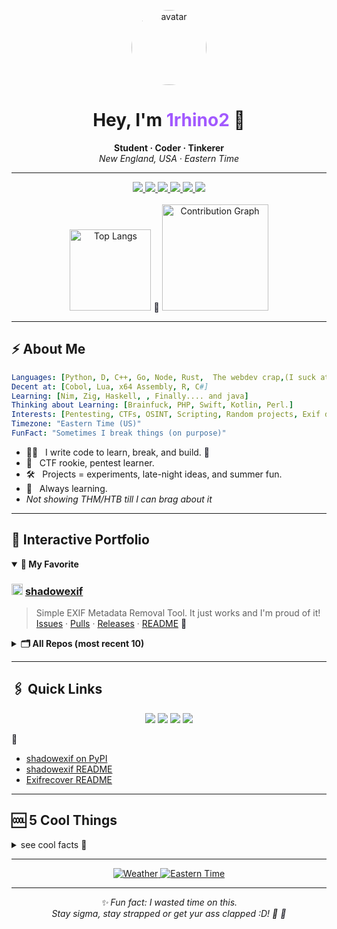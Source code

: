 <!-- PROFILE HEADER -->
<p align="center">
  <img src="https://avatars.githubusercontent.com/u/195818135?v=4" width="120" height="120" alt="avatar" style="border-radius:50%"/>
</p>
<h1 align="center"><b>Hey, I'm <span style="color:#A259FF;">1rhino2</span> 🦏</b></h1>
<p align="center">
  <b>Student · Coder · Tinkerer</b><br>
  <i>New England, USA · Eastern Time</i>
</p>

---

<div align="center">
  <a href="https://github.com/1rhino2?tab=repositories">
    <img src="https://img.shields.io/badge/All%20Repos-24292F?style=for-the-badge&logo=github" />
  </a>
  <a href="https://github.com/1rhino2?tab=stars">
    <img src="https://img.shields.io/badge/Starred-FFD700?style=for-the-badge&logo=star" />
  </a>
  <a href="https://gist.github.com/1rhino2">
    <img src="https://img.shields.io/badge/Gists-00B4D8?style=for-the-badge&logo=markdown" />
  </a>
  <a href="https://pypi.org/user/1rhino2/">
    <img src="https://img.shields.io/badge/PyPI-3776AB?style=for-the-badge&logo=pypi" />
  </a>
  <a href="https://1rhino2.github.io/">
    <img src="https://img.shields.io/badge/Website-1rhino2.github.io-4CAF50?style=for-the-badge&logo=google-chrome" />
    <img src="https://github-readme-streak-stats.herokuapp.com/?user={1rhino2}"/>
  </a>
</div>
</div>

<br>

<div align="center">
  <img src="https://github-readme-stats.vercel.app/api/top-langs/?username=1rhino2&layout=compact&theme=tokyonight&hide_border=true" alt="Top Langs" height="130">
  <span style="color:#20212c">🦏</span>
  <img src="https://github-readme-activity-graph.vercel.app/graph?username=1rhino2&theme=tokyo-night&hide_border=true" alt="Contribution Graph" height="170">
</div>

---

## ⚡ About Me

```yaml
Languages: [Python, D, C++, Go, Node, Rust,  The webdev crap,(I suck at css)]
Decent at: [Cobol, Lua, x64 Assembly, R, C#]
Learning: [Nim, Zig, Haskell, , Finally.... and java]
Thinking about Learning: [Brainfuck, PHP, Swift, Kotlin, Perl.]
Interests: [Pentesting, CTFs, OSINT, Scripting, Random projects, Exif data, Malware Dev]
Timezone: "Eastern Time (US)"
FunFact: "Sometimes I break things (on purpose)"
```
- 🧑‍💻 &nbsp; I write code to learn, break, and build. <span style="color:#20212c">🦏</span>
- 🔐 &nbsp; CTF rookie, pentest learner.
- 🛠️ &nbsp; Projects = experiments, late-night ideas, and summer fun.
- 🌱 &nbsp; Always learning.  
- _Not showing THM/HTB till I can brag about it_  

---

## 🚀 Interactive Portfolio

<details open>
<summary><strong>🌟 My Favorite</strong></summary>

### <img src="https://cdn.jsdelivr.net/gh/devicons/devicon/icons/python/python-original.svg" height="18"/> <a href="https://github.com/1rhino2/shadowexif"><b>shadowexif</b></a>
> Simple EXIF Metadata Removal Tool. It just works and I'm proud of it!  
> <a href="https://github.com/1rhino2/shadowexif/issues">Issues</a> ·
> <a href="https://github.com/1rhino2/shadowexif/pulls">Pulls</a> ·
> <a href="https://github.com/1rhino2/shadowexif/releases">Releases</a> ·
> <a href="https://github.com/1rhino2/shadowexif#readme">README</a>
<span style="color:#21222b">🦏</span>
</details>

<details>
<summary><strong>🗂️ All Repos (most recent 10)</strong></summary>

| Name | Language | Description | ⭐ | Links |
|------|----------|-------------|----|-------|
| [shadowexif](https://github.com/1rhino2/shadowexif) | <img src="https://img.shields.io/badge/Python-3670A0?style=flat-square&logo=python&logoColor=yellow"> | Simple EXIF Metadata Removal Tool | 2 | [Repo](https://github.com/1rhino2/shadowexif) |
| [Quotemaker](https://github.com/1rhino2/Quotemaker) | <img src="https://img.shields.io/badge/Go-00ADD8?style=flat-square&logo=go&logoColor=white"> | I didnt bother to describe thiss. | 0 | [Repo](https://github.com/1rhino2/Quotemaker) |
| [1rhino2](https://github.com/1rhino2/1rhino2) | <img src="https://img.shields.io/badge/Repo-181717?style=flat-square&logo=github"> | My profile repo | 0 | [Repo](https://github.com/1rhino2/1rhino2) |
| [Exifrecover](https://github.com/1rhino2/Exifrecover) | <img src="https://img.shields.io/badge/Python-3670A0?style=flat-square&logo=python&logoColor=yellow"> | A fairly advanced pseudo exif recovery tool. | 0 | [Repo](https://github.com/1rhino2/Exifrecover) |
| [Webhook-spammer](https://github.com/1rhino2/Webhook-spammer) | <img src="https://img.shields.io/badge/Python-3670A0?style=flat-square&logo=python&logoColor=yellow"> | I didnt bother to describe thiss. | 0 | [Repo](https://github.com/1rhino2/Webhook-spammer) |
| [Bluetooth-Scanner](https://github.com/1rhino2/Bluetooth-Scanner) | <img src="https://img.shields.io/badge/D-0A9EDC?style=flat-square&logo=d&logoColor=white"> | I didnt bother to describe thiss. | 0 | [Repo](https://github.com/1rhino2/Bluetooth-Scanner) |
| [word-guess-game](https://github.com/1rhino2/word-guess-game) | <img src="https://img.shields.io/badge/C++-00599C?style=flat-square&logo=c%2b%2b&logoColor=white"> | Just a basic word guessing game. But! You don't know the words, not yet at least. | 0 | [Repo](https://github.com/1rhino2/word-guess-game) |
| [terminal-cpp-calculator](https://github.com/1rhino2/terminal-cpp-calculator) | <img src="https://img.shields.io/badge/C++-00599C?style=flat-square&logo=c%2b%2b&logoColor=white"> | This is a basic C++ Calc, nothing too advanced. | 0 | [Repo](https://github.com/1rhino2/terminal-cpp-calculator) |
| [Proxy-Verifier-Scraper](https://github.com/1rhino2/Proxy-Verifier-Scraper) | <img src="https://img.shields.io/badge/Python-3670A0?style=flat-square&logo=python&logoColor=yellow"> | Scrapes proxies then verifies in working.txt | 0 | [Repo](https://github.com/1rhino2/Proxy-Verifier-Scraper) |
| [Ip-Info-Toolkit](https://github.com/1rhino2/Ip-Info-Toolkit) | <img src="https://img.shields.io/badge/Python-3670A0?style=flat-square&logo=python&logoColor=yellow"> | Simple python OSINT tool for IP info | 0 | [Repo](https://github.com/1rhino2/Ip-Info-Toolkit) |

<p align="right"><a href="https://github.com/1rhino2?tab=repositories"><b>→ See ALL my repositories!</b></a></p>
<span style="color:#23232c">🦏</span>
</details>

---

## 🖇️ Quick Links

<p align="center">
  <a href="https://github.com/1rhino2?tab=repositories"><img src="https://img.shields.io/badge/All%20Repos-24292F?style=for-the-badge&logo=github" /></a>
  <a href="https://github.com/1rhino2?tab=stars"><img src="https://img.shields.io/badge/Starred-FFD700?style=for-the-badge&logo=star" /></a>
  <a href="https://gist.github.com/1rhino2"><img src="https://img.shields.io/badge/Gists-00B4D8?style=for-the-badge&logo=markdown" /></a>
  <a href="https://pypi.org/user/1rhino2/"><img src="https://img.shields.io/badge/PyPI-3776AB?style=for-the-badge&logo=pypi" /></a>
</p>
<span style="color:#23232a">🦏</span>

- [shadowexif on PyPI](https://pypi.org/project/shadowexif/)
- [shadowexif README](https://github.com/1rhino2/shadowexif#readme)
- [Exifrecover README](https://github.com/1rhino2/Exifrecover#readme)

---

## 🆒 5 Cool Things

<details>
<summary>see cool facts 👀</summary>

- 🦞 Lobster rolls rule.
- 🍁 Autumn here is wild.
- ☁️ Four seasons in a week.
- 🫐 Blueberry pie is a must.
- 🌉 Covered bridges everywhere.
<span style="color:#23232a">🦏</span>
</details>

---

<div align="center">
  <a href="https://wttr.in/New+England_2F?format=3">
    <img src="https://wttr.in/New+England_2F?format=3" alt="Weather" />
  </a>
  <a href="https://time.is/ET">
    <img src="https://img.shields.io/badge/Time_ET-1976D2?style=for-the-badge&logo=clockify" alt="Eastern Time" />
  </a>
</div>

---

<p align="center">
  <em>✨ Fun fact: I wasted time on this.<br>
  Stay sigma, stay strapped or get yur ass clapped :D! 🚀 <span style="color:#23232c">🦏</span></em>
</p>

<!--
Auto-updated: 2025-06-26.
Only latest 10 repos shown. For more, see: https://github.com/1rhino2?tab=repositories
-->
